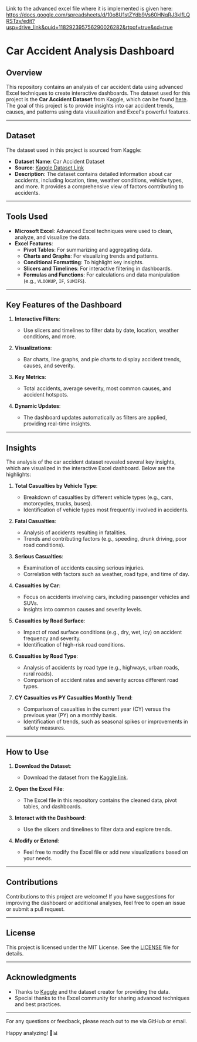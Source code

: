 Link to the advanced excel file where it is implemented is given here: 
https://docs.google.com/spreadsheets/d/10o8U1stZYdb9Vs60HNqRJ3klfLQRSTzv/edit?usp=drive_link&ouid=118292395756290026282&rtpof=true&sd=true


# Car Accident Analysis Dashboard

## Overview  
This repository contains an analysis of car accident data using advanced Excel techniques to create interactive dashboards. The dataset used for this project is the **Car Accident Dataset** from Kaggle, which can be found [here](https://www.kaggle.com/datasets/nextmillionaire/car-accident-dataset). The goal of this project is to provide insights into car accident trends, causes, and patterns using data visualization and Excel's powerful features.

---

## Dataset  
The dataset used in this project is sourced from Kaggle:  
- **Dataset Name**: Car Accident Dataset  
- **Source**: [Kaggle Dataset Link](https://www.kaggle.com/datasets/nextmillionaire/car-accident-dataset)  
- **Description**: The dataset contains detailed information about car accidents, including location, time, weather conditions, vehicle types, and more. It provides a comprehensive view of factors contributing to accidents.  

---

## Tools Used  
- **Microsoft Excel**: Advanced Excel techniques were used to clean, analyze, and visualize the data.  
- **Excel Features**:  
  - **Pivot Tables**: For summarizing and aggregating data.  
  - **Charts and Graphs**: For visualizing trends and patterns.  
  - **Conditional Formatting**: To highlight key insights.  
  - **Slicers and Timelines**: For interactive filtering in dashboards.  
  - **Formulas and Functions**: For calculations and data manipulation (e.g., `VLOOKUP`, `IF`, `SUMIFS`).  

---

## Key Features of the Dashboard  
1. **Interactive Filters**:  
   - Use slicers and timelines to filter data by date, location, weather conditions, and more.  
   
2. **Visualizations**:  
   - Bar charts, line graphs, and pie charts to display accident trends, causes, and severity.  
   
3. **Key Metrics**:  
   - Total accidents, average severity, most common causes, and accident hotspots.  
   
4. **Dynamic Updates**:  
   - The dashboard updates automatically as filters are applied, providing real-time insights.  

---

## Insights  
The analysis of the car accident dataset revealed several key insights, which are visualized in the interactive Excel dashboard. Below are the highlights:  

1. **Total Casualties by Vehicle Type**:  
   - Breakdown of casualties by different vehicle types (e.g., cars, motorcycles, trucks, buses).  
   - Identification of vehicle types most frequently involved in accidents.  

2. **Fatal Casualties**:  
   - Analysis of accidents resulting in fatalities.  
   - Trends and contributing factors (e.g., speeding, drunk driving, poor road conditions).  

3. **Serious Casualties**:  
   - Examination of accidents causing serious injuries.  
   - Correlation with factors such as weather, road type, and time of day.  

4. **Casualties by Car**:  
   - Focus on accidents involving cars, including passenger vehicles and SUVs.  
   - Insights into common causes and severity levels.  

5. **Casualties by Road Surface**:  
   - Impact of road surface conditions (e.g., dry, wet, icy) on accident frequency and severity.  
   - Identification of high-risk road conditions.  

6. **Casualties by Road Type**:  
   - Analysis of accidents by road type (e.g., highways, urban roads, rural roads).  
   - Comparison of accident rates and severity across different road types.  

7. **CY Casualties vs PY Casualties Monthly Trend**:  
   - Comparison of casualties in the current year (CY) versus the previous year (PY) on a monthly basis.  
   - Identification of trends, such as seasonal spikes or improvements in safety measures.  

---

## How to Use  
1. **Download the Dataset**:  
   - Download the dataset from the [Kaggle link](https://www.kaggle.com/datasets/nextmillionaire/car-accident-dataset).  
   
2. **Open the Excel File**:  
   - The Excel file in this repository contains the cleaned data, pivot tables, and dashboards.  

3. **Interact with the Dashboard**:  
   - Use the slicers and timelines to filter data and explore trends.  

4. **Modify or Extend**:  
   - Feel free to modify the Excel file or add new visualizations based on your needs.  

---

## Contributions  
Contributions to this project are welcome! If you have suggestions for improving the dashboard or additional analyses, feel free to open an issue or submit a pull request.  

---

## License  
This project is licensed under the MIT License. See the [LICENSE](LICENSE) file for details.  

---

## Acknowledgments  
- Thanks to [Kaggle](https://www.kaggle.com/) and the dataset creator for providing the data.  
- Special thanks to the Excel community for sharing advanced techniques and best practices.  

---

For any questions or feedback, please reach out to me via GitHub or email.  

Happy analyzing! 🚗📊
